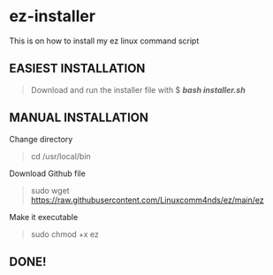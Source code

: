 # ez-installer
This is on how to install my ez linux command script

## EASIEST INSTALLATION

>Download and run the installer file with $ **_bash installer.sh_**

## MANUAL INSTALLATION

Change directory
> cd /usr/local/bin

Download Github file

>sudo wget https://raw.githubusercontent.com/Linuxcomm4nds/ez/main/ez

Make it executable

>sudo chmod +x ez

## DONE!
